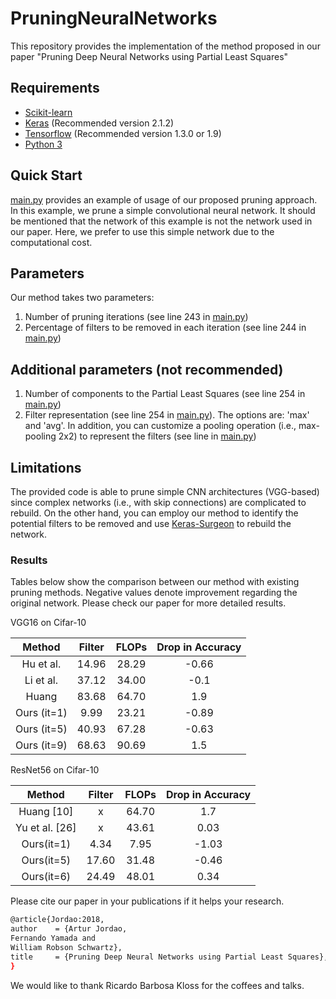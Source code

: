 # PruningNeuralNetworks
This repository provides the implementation of the method proposed in our paper "Pruning Deep Neural Networks using Partial Least Squares"

## Requirements
- [Scikit-learn](http://scikit-learn.org/stable/)
- [Keras](https://github.com/fchollet/keras) (Recommended version 2.1.2)
- [Tensorflow](https://www.tensorflow.org/) (Recommended version 1.3.0 or 1.9)
- [Python 3](https://www.python.org/)

## Quick Start
[main.py](main.py) provides an example of usage of our proposed pruning approach. In this example, we prune a simple convolutional neural network. It should be mentioned that the network of this example is not the network used in our paper. Here, we prefer to use this simple network due to the computational cost.

## Parameters
Our method takes two parameters:
1. Number of pruning iterations (see line 243 in [main.py](main.py))
2. Percentage of filters to be removed in each iteration (see line 244 in [main.py](main.py))
## Additional parameters (not recommended)
1. Number of components to the Partial Least Squares (see line 254 in [main.py](main.py))
2. Filter representation (see line 254 in [main.py](main.py)). The options are: 'max' and 'avg'. In addition, you can customize a pooling operation (i.e., max-pooling 2x2) to represent the filters (see line in [main.py](main.py))

## Limitations
The provided code is able to prune simple CNN architectures (VGG-based) since complex networks (i.e., with skip connections) are complicated to rebuild. On the other hand, you can employ our method to identify the potential filters to be removed and use [Keras-Surgeon](https://github.com/BenWhetton/keras-surgeon) to rebuild the network.

### Results
Tables below show the comparison between our method with existing pruning methods. Negative values denote improvement regarding the original network. Please check our paper for more detailed results.

VGG16 on Cifar-10

|    Method   | Filter | FLOPs | Drop in Accuracy |
|:-----------:|:------:|:-----:|:----------------:|
|  Hu et al.  |  14.96 | 28.29 |       -0.66      |
|  Li et al.  |  37.12 | 34.00 |       -0.1       |
|    Huang    |  83.68 | 64.70 |        1.9       |
| Ours (it=1) |  9.99  | 23.21 |       -0.89      |
| Ours (it=5) |  40.93 | 67.28 |       -0.63      |
| Ours (it=9) |  68.63 | 90.69 |        1.5       |

ResNet56 on Cifar-10

|     Method     | Filter | FLOPs | Drop in Accuracy |
|:--------------:|:------:|:-----:|:----------------:|
|   Huang [10]   |    x   | 64.70 |        1.7       |
| Yu et al. [26] |    x   | 43.61 |       0.03       |
|   Ours(it=1)   |  4.34  |  7.95 |       -1.03      |
|   Ours(it=5)   |  17.60 | 31.48 |       -0.46      |
|   Ours(it=6)   |  24.49 | 48.01 |       0.34       |

Please cite our paper in your publications if it helps your research.
```bash
@article{Jordao:2018,
author    = {Artur Jordao,
Fernando Yamada and
William Robson Schwartz},
title     = {Pruning Deep Neural Networks using Partial Least Squares},
}
```
We would like to thank Ricardo Barbosa Kloss for the coffees and talks.
